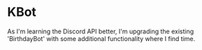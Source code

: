 # KBot

As I'm learning the Discord API better, I'm upgrading the existing 'BirthdayBot' with some additional functionality where I find time.
